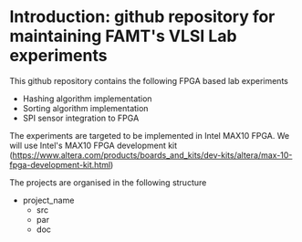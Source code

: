 # Introduction: github repository for maintaining FAMT's VLSI Lab experiments

This github repository contains the following FPGA based lab experiments
- Hashing algorithm implementation
- Sorting algorithm implementation
- SPI sensor integration to FPGA

The experiments are targeted to be implemented in Intel MAX10 FPGA. We will use Intel's MAX10 FPGA development kit
(https://www.altera.com/products/boards_and_kits/dev-kits/altera/max-10-fpga-development-kit.html)

The projects are organised in the following structure
- project_name
  - src
  - par
  - doc
